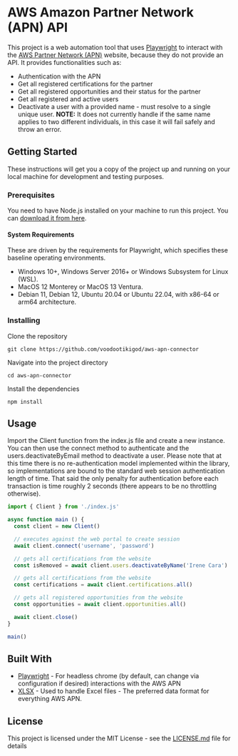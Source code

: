 # AWS Amazon Partner Network (APN) API

This project is a web automation tool that uses [Playwright](https://playwright.dev/) to interact with the [AWS Partner Network (APN)](https://aws.amazon.com/partners/) website, because they do not provide an API. It provides functionalities such as:
- Authentication with the APN
- Get all registered certifications for the partner
- Get all registered opportunities and their status for the partner
- Get all registered and active users
- Deactivate a user with a provided name - must resolve to a single unique user. **NOTE:** It does not currently handle if the same name applies to two different individuals, in this case it will fail safely and throw an error.


## Getting Started
These instructions will get you a copy of the project up and running on your local machine for development and testing purposes.

### Prerequisites
You need to have Node.js installed on your machine to run this project. You can [download it from here](https://nodejs.org/). 

#### System Requirements

These are driven by the requirements for Playwright, which specifies these baseline operating environments.
* Windows 10+, Windows Server 2016+ or Windows Subsystem for Linux (WSL).
* MacOS 12 Monterey or MacOS 13 Ventura.
* Debian 11, Debian 12, Ubuntu 20.04 or Ubuntu 22.04, with x86-64 or arm64 architecture.

### Installing

Clone the repository

```shell
git clone https://github.com/voodootikigod/aws-apn-connector
```

Navigate into the project directory

```shell
cd aws-apn-connector
```

Install the dependencies

```shell
npm install
```

## Usage

Import the Client function from the index.js file and create a new instance. You can then use the connect method to authenticate and the users.deactivateByEmail method to deactivate a user. Please note that at this time there is no re-authentication model implemented within the library, so implementations are bound to the standard web session authentication length of time. That said the only penalty for authentication before each transaction is time roughly 2 seconds (there appears to be no throttling otherwise).

```js
import { Client } from './index.js'

async function main () {
  const client = new Client()

  // executes against the web portal to create session
  await client.connect('username', 'password')

  // gets all certifications from the website
  const isRemoved = await client.users.deactivateByName('Irene Cara')  // Take your passion and make it happen.

  // gets all certifications from the website
  const certifications = await client.certifications.all()

  // gets all registered opportunities from the website
  const opportunities = await client.opportunities.all()

  await client.close()
}

main()
```


## Built With
* [Playwright](https://playwright.dev/) - For headless chrome (by default, can change via configuration if desired) interactions with the AWS APN
* [XLSX](https://www.npmjs.com/package/xlsx) - Used to handle Excel files - The preferred data format for everything AWS APN.

## License
This project is licensed under the MIT License - see the [LICENSE.md](https://github.com/voodootikigod/aws-apn-connector/blob/main/LICENSE.md) file for details
